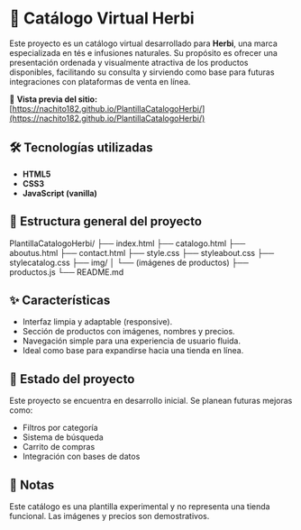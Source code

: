 # 🌿 Catálogo Virtual Herbi

Este proyecto es un catálogo virtual desarrollado para **Herbi**, una marca especializada en tés e infusiones naturales. Su propósito es ofrecer una presentación ordenada y visualmente atractiva de los productos disponibles, facilitando su consulta y sirviendo como base para futuras integraciones con plataformas de venta en línea.

🔗 **Vista previa del sitio:**  
[https://nachito182.github.io/PlantillaCatalogoHerbi/](https://nachito182.github.io/PlantillaCatalogoHerbi/)

## 🛠️ Tecnologías utilizadas

- **HTML5**  
- **CSS3**  
- **JavaScript (vanilla)**

## 📂 Estructura general del proyecto

PlantillaCatalogoHerbi/
├── index.html
├── catalogo.html
├── aboutus.html
├── contact.html
├── style.css
├── styleabout.css
├── stylecatalog.css
├── img/
│ └── (imágenes de productos)
├── productos.js
└── README.md

## ✨ Características

- Interfaz limpia y adaptable (responsive).
- Sección de productos con imágenes, nombres y precios.
- Navegación simple para una experiencia de usuario fluida.
- Ideal como base para expandirse hacia una tienda en línea.

## 🚧 Estado del proyecto

Este proyecto se encuentra en desarrollo inicial. Se planean futuras mejoras como:

- Filtros por categoría
- Sistema de búsqueda
- Carrito de compras
- Integración con bases de datos

## 📌 Notas

Este catálogo es una plantilla experimental y no representa una tienda funcional. Las imágenes y precios son demostrativos.

